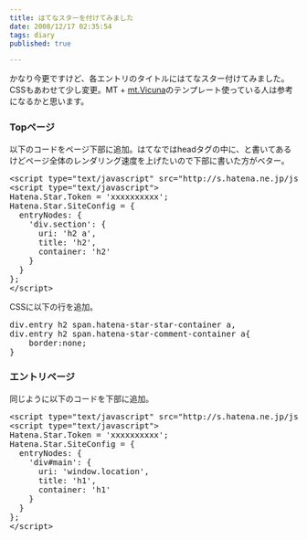 ```yaml
---
title: はてなスターを付けてみました
date: 2008/12/17 02:35:54
tags: diary
published: true

---
```


<p>かなり今更ですけど、各エントリのタイトルにはてなスター付けてみました。CSSもあわせて少し変更。MT + <a href="http://vicuna.jp/">mt.Vicuna</a>のテンプレート使っている人は参考になるかと思います。</p>

<h3>Topページ</h3>
<p>以下のコードをページ下部に追加。はてなではheadタグの中に、と書いてあるけどページ全体のレンダリング速度を上げたいので下部に書いた方がベター。</p>

<p><pre>
&lt;script type="text/javascript" src="http://s.hatena.ne.jp/js/HatenaStar.js"&gt;&lt;/script&gt;
&lt;script type="text/javascript"&gt;
Hatena.Star.Token = 'xxxxxxxxxx';
Hatena.Star.SiteConfig = {
  entryNodes: {
    'div.section': {
      uri: 'h2 a',
      title: 'h2',
      container: 'h2'
    }
  }
};
&lt;/script&gt;
</pre></p>

<p>CSSに以下の行を追加。</p>

<p><pre>
div.entry h2 span.hatena-star-star-container a,
div.entry h2 span.hatena-star-comment-container a{
	border:none;
}
</pre></p>

<h3>エントリページ</h3>
<p>同じように以下のコードを下部に追加。</p>
<p><pre>
&lt;script type="text/javascript" src="http://s.hatena.ne.jp/js/HatenaStar.js"&gt;&lt;/script&gt;
&lt;script type="text/javascript"&gt;
Hatena.Star.Token = 'xxxxxxxxxx';
Hatena.Star.SiteConfig = {
  entryNodes: {
    'div#main': {
      uri: 'window.location',
      title: 'h1',
      container: 'h1'
    }
  }
};
&lt;/script&gt;
</pre></p>



